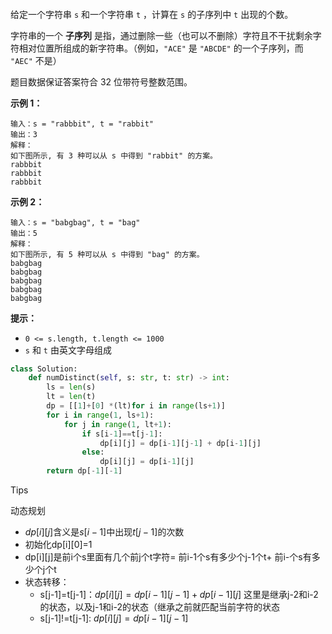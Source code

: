 #### 

给定一个字符串 `s` 和一个字符串 `t` ，计算在 `s` 的子序列中 `t` 出现的个数。

字符串的一个 **子序列** 是指，通过删除一些（也可以不删除）字符且不干扰剩余字符相对位置所组成的新字符串。（例如，`"ACE"` 是 `"ABCDE"` 的一个子序列，而 `"AEC"` 不是）

题目数据保证答案符合 32 位带符号整数范围。

 

**示例 1：**

```
输入：s = "rabbbit", t = "rabbit"
输出：3
解释：
如下图所示, 有 3 种可以从 s 中得到 "rabbit" 的方案。
rabbbit
rabbbit
rabbbit
```

**示例 2：**

```
输入：s = "babgbag", t = "bag"
输出：5
解释：
如下图所示, 有 5 种可以从 s 中得到 "bag" 的方案。 
babgbag
babgbag
babgbag
babgbag
babgbag
```

 

**提示：**

- `0 <= s.length, t.length <= 1000`
- `s` 和 `t` 由英文字母组成



```python
class Solution:
    def numDistinct(self, s: str, t: str) -> int:
        ls = len(s)
        lt = len(t)
        dp = [[1]+[0] *(lt)for i in range(ls+1)]
        for i in range(1, ls+1):
            for j in range(1, lt+1):
                if s[i-1]==t[j-1]:
                    dp[i][j] = dp[i-1][j-1] + dp[i-1][j]
                else:
                    dp[i][j] = dp[i-1][j]
        return dp[-1][-1]
```



Tips

动态规划

- $dp[i][j]$含义是$s[i-1]$中出现$t[j-1]$的次数
- 初始化dp[i][0]=1 
- dp[i][j]是前i个s里面有几个前j个t字符= 前i-1个s有多少个j-1个t+ 前i-个s有多少个j个t
- 状态转移：
  - s[j-1]=t[j-1]：$dp[i][j] = dp[i-1][j-1]+dp[i-1][j]$ 这里是继承j-2和i-2的状态，以及j-1和i-2的状态（继承之前就匹配当前字符的状态
  - s[j-1]!=t[j-1]:  $dp[i][j]= dp[i-1][j-1]$